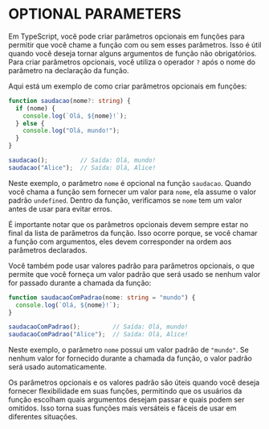 # OPTIONAL PARAMETERS
Em TypeScript, você pode criar parâmetros opcionais em funções para permitir que você chame a função com ou sem esses parâmetros. Isso é útil quando você deseja tornar alguns argumentos de função não obrigatórios. Para criar parâmetros opcionais, você utiliza o operador `?` após o nome do parâmetro na declaração da função.

Aqui está um exemplo de como criar parâmetros opcionais em funções:

```typescript
function saudacao(nome?: string) {
  if (nome) {
    console.log(`Olá, ${nome}!`);
  } else {
    console.log("Olá, mundo!");
  }
}

saudacao();         // Saída: Olá, mundo!
saudacao("Alice");  // Saída: Olá, Alice!
```

Neste exemplo, o parâmetro `nome` é opcional na função `saudacao`. Quando você chama a função sem fornecer um valor para `nome`, ela assume o valor padrão `undefined`. Dentro da função, verificamos se `nome` tem um valor antes de usar para evitar erros.

É importante notar que os parâmetros opcionais devem sempre estar no final da lista de parâmetros da função. Isso ocorre porque, se você chamar a função com argumentos, eles devem corresponder na ordem aos parâmetros declarados.

Você também pode usar valores padrão para parâmetros opcionais, o que permite que você forneça um valor padrão que será usado se nenhum valor for passado durante a chamada da função:

```typescript
function saudacaoComPadrao(nome: string = "mundo") {
  console.log(`Olá, ${nome}!`);
}

saudacaoComPadrao();         // Saída: Olá, mundo!
saudacaoComPadrao("Alice");  // Saída: Olá, Alice!
```

Neste exemplo, o parâmetro `nome` possui um valor padrão de `"mundo"`. Se nenhum valor for fornecido durante a chamada da função, o valor padrão será usado automaticamente.

Os parâmetros opcionais e os valores padrão são úteis quando você deseja fornecer flexibilidade em suas funções, permitindo que os usuários da função escolham quais argumentos desejam passar e quais podem ser omitidos. Isso torna suas funções mais versáteis e fáceis de usar em diferentes situações.